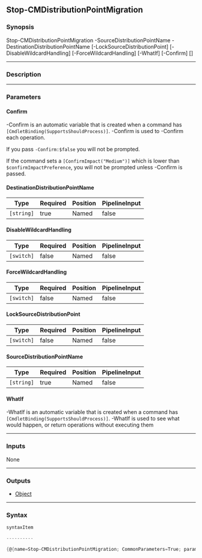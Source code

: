 Stop-CMDistributionPointMigration
---------------------------------




### Synopsis

Stop-CMDistributionPointMigration -SourceDistributionPointName <string> -DestinationDistributionPointName <string> [-LockSourceDistributionPoint] [-DisableWildcardHandling] [-ForceWildcardHandling] [-WhatIf] [-Confirm] [<CommonParameters>]




---


### Description


---


### Parameters
#### **Confirm**
-Confirm is an automatic variable that is created when a command has ```[CmdletBinding(SupportsShouldProcess)]```.
-Confirm is used to -Confirm each operation.

If you pass ```-Confirm:$false``` you will not be prompted.


If the command sets a ```[ConfirmImpact("Medium")]``` which is lower than ```$confirmImpactPreference```, you will not be prompted unless -Confirm is passed.

#### **DestinationDistributionPointName**




|Type      |Required|Position|PipelineInput|
|----------|--------|--------|-------------|
|`[string]`|true    |Named   |false        |



#### **DisableWildcardHandling**




|Type      |Required|Position|PipelineInput|
|----------|--------|--------|-------------|
|`[switch]`|false   |Named   |false        |



#### **ForceWildcardHandling**




|Type      |Required|Position|PipelineInput|
|----------|--------|--------|-------------|
|`[switch]`|false   |Named   |false        |



#### **LockSourceDistributionPoint**




|Type      |Required|Position|PipelineInput|
|----------|--------|--------|-------------|
|`[switch]`|false   |Named   |false        |



#### **SourceDistributionPointName**




|Type      |Required|Position|PipelineInput|
|----------|--------|--------|-------------|
|`[string]`|true    |Named   |false        |



#### **WhatIf**
-WhatIf is an automatic variable that is created when a command has ```[CmdletBinding(SupportsShouldProcess)]```.
-WhatIf is used to see what would happen, or return operations without executing them


---


### Inputs
None




---


### Outputs
* [Object](https://learn.microsoft.com/en-us/dotnet/api/System.Object)






---


### Syntax
```PowerShell
syntaxItem
```
```PowerShell
----------
```
```PowerShell
{@{name=Stop-CMDistributionPointMigration; CommonParameters=True; parameter=System.Object[]}}
```
